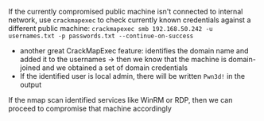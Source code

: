 If the currently compromised public machine isn't connected to internal network, use `crackmapexec` to check currently known credentials against a different public machine:
`crackmapexec smb 192.168.50.242 -u usernames.txt -p passwords.txt --continue-on-success`
- another great CrackMapExec feature: identifies the domain name and added it to the usernames -> then we know that the machine is domain-joined and we obtained a set of domain credentials
- If the identified user is local admin, there will be written `Pwn3d!` in the output

If the nmap scan identified services like WinRM or RDP, then we can proceed to compromise that machine accordingly